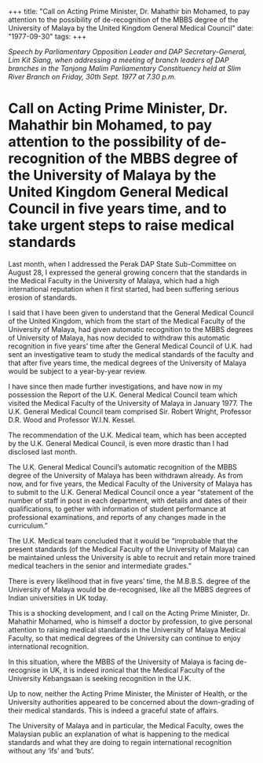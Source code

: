 +++ 
title: "Call on Acting Prime Minister, Dr. Mahathir bin Mohamed, to pay attention to the possibility of de-recognition of the MBBS degree of the University of Malaya by the United Kingdom General Medical Council"
date: "1977-09-30"
tags:
+++

_Speech by Parliamentary Opposition Leader and DAP Secretary-General, Lim Kit Siang, when addressing a meeting of branch leaders of DAP branches in the Tanjong Malim Parliamentary Constituency held at Slim River Branch on Friday, 30th Sept. 1977 at 7.30 p.m._

# Call on Acting Prime Minister, Dr. Mahathir bin Mohamed, to pay attention to the possibility of de-recognition of the MBBS degree of the University of Malaya by the United Kingdom General Medical Council in five years time, and to take urgent steps to raise medical standards

Last month, when I addressed the Perak DAP State Sub-Committee on August 28, I expressed the general growing concern that the standards in the Medical Faculty in the University of Malaya, which had a high international reputation when it first started, had been suffering serious erosion of standards.</u>

I said that I have been given to understand that the General Medical Council of the United Kingdom, which from the start of the Medical Faculty of the University of Malaya, had given automatic recognition to the MBBS degrees of University of Malaya, has now decided to withdraw this automatic recognition in five years’ time after the General Medical Council of U.K. had sent an investigative team to study the medical standards of the faculty and that after five years time, the medical degrees of the University of Malaya would be subject to a year-by-year review.

I have since then made further investigations, and have now in my possession the Report of the U.K. General Medical Council team which visited the Medical Faculty of the University of Malaya in January 1977. The U.K. General Medical Council team comprised Sir. Robert Wright, Professor D.R. Wood and Professor W.I.N. Kessel.

The recommendation of the U.K. Medical team, which has been accepted by the U.K. General Medical Council, is even more drastic than I had disclosed last month.

The U.K. General Medical Council’s automatic recognition of the MBBS degree of the University of Malaya has been withdrawn already. As from now, and for five years, the Medical Faculty of the University of Malaya has to submit to the U.K. General Medical Council once a year “statement of the number of staff in post in each department, with details and dates of their qualifications, to gether with information of student performance at professional examinations, and reports of any changes made in the curriculum.”

The U.K. Medical team concluded that it would be “improbable that the present standards (of the Medical Faculty of the University of Malaya) can be maintained unless the University is able to recruit and retain more trained medical teachers in the senior and intermediate grades.”

There is every likelihood that in five years’ time, the M.B.B.S. degree of the University of Malaya would be de-recognised, like all the MBBS degrees of Indian universities in UK today.

This is a shocking development, and I call on the Acting Prime Minister, Dr. Mahathir Mohamed, who is himself a doctor by profession, to give personal attention to raising medical standards in the University of Malaya Medical Faculty, so that medical degrees of the University can continue to enjoy international recognition.

In this situation, where the MBBS of the University of Malaya is facing de-recognise in UK, it is indeed ironical that the Medical Faculty of the University Kebangsaan is seeking recognition in the U.K.

Up to now, neither the Acting Prime Minister, the Minister of Health, or the University authorities appeared to be concerned about the down-grading of their medical standards. This is indeed a graceful state of affairs.

The University of Malaya and in particular, the Medical Faculty, owes the Malaysian public an explanation of what is happening to the medical standards and what they are doing to regain international recognition without any ‘ifs’ and ‘buts’.
 

